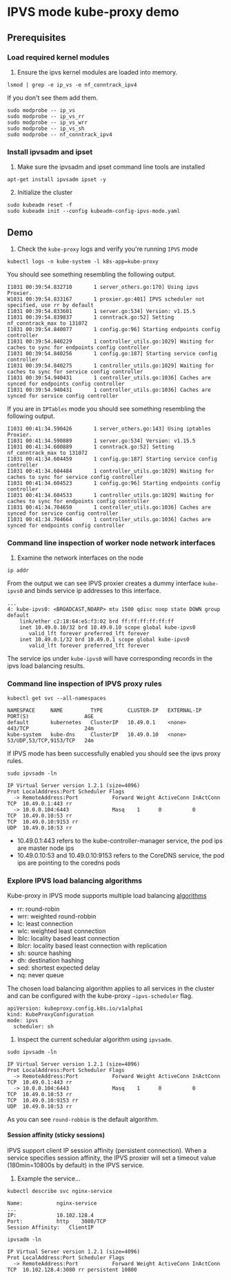 # IPVS mode kube-proxy demo

## Prerequisites

### Load required kernel modules

1. Ensure the ipvs kernel modules are loaded into memory.

```
lsmod | grep -e ip_vs -e nf_conntrack_ipv4
```

If you don't see them add them.

```
sudo modprobe -- ip_vs
sudo modprobe -- ip_vs_rr
sudo modprobe -- ip_vs_wrr
sudo modprobe -- ip_vs_sh
sudo modprobe -- nf_conntrack_ipv4
```

### Install ipvsadm and ipset

1. Make sure the ipvsadm and ipset command line tools are installed

```
apt-get install ipvsadm ipset -y
```

2. Initialize the cluster

```
sudo kubeadm reset -f
sudo kubeadm init --config kubeadm-config-ipvs-mode.yaml
```


## Demo

1. Check the `kube-proxy` logs and verify you're running `IPVS` mode

```
kubectl logs -n kube-system -l k8s-app=kube-proxy
```

You should see something resembling the following output.

```
I1031 00:39:54.832710       1 server_others.go:170] Using ipvs Proxier.
W1031 00:39:54.833167       1 proxier.go:401] IPVS scheduler not specified, use rr by default
I1031 00:39:54.833601       1 server.go:534] Version: v1.15.5
I1031 00:39:54.839837       1 conntrack.go:52] Setting nf_conntrack_max to 131072
I1031 00:39:54.840077       1 config.go:96] Starting endpoints config controller
I1031 00:39:54.840229       1 controller_utils.go:1029] Waiting for caches to sync for endpoints config controller
I1031 00:39:54.840256       1 config.go:187] Starting service config controller
I1031 00:39:54.840275       1 controller_utils.go:1029] Waiting for caches to sync for service config controller
I1031 00:39:54.940431       1 controller_utils.go:1036] Caches are synced for endpoints config controller
I1031 00:39:54.940431       1 controller_utils.go:1036] Caches are synced for service config controller
```

If you are in `IPTables` mode you should see something resembling the following output.

```
I1031 00:41:34.590426       1 server_others.go:143] Using iptables Proxier.
I1031 00:41:34.590889       1 server.go:534] Version: v1.15.5
I1031 00:41:34.600889       1 conntrack.go:52] Setting nf_conntrack_max to 131072
I1031 00:41:34.604459       1 config.go:187] Starting service config controller
I1031 00:41:34.604484       1 controller_utils.go:1029] Waiting for caches to sync for service config controller
I1031 00:41:34.604523       1 config.go:96] Starting endpoints config controller
I1031 00:41:34.604533       1 controller_utils.go:1029] Waiting for caches to sync for endpoints config controller
I1031 00:41:34.704650       1 controller_utils.go:1036] Caches are synced for service config controller
I1031 00:41:34.704664       1 controller_utils.go:1036] Caches are synced for endpoints config controller
```

### Command line inspection of worker node network interfaces

1. Examine the network interfaces on the node

```
ip addr
```

From the output we can see IPVS proxier creates a dummy interface `kube-ipvs0` and binds service ip addresses to this interface.

```
...
4: kube-ipvs0: <BROADCAST,NOARP> mtu 1500 qdisc noop state DOWN group default
    link/ether c2:18:64:e5:f3:02 brd ff:ff:ff:ff:ff:ff
    inet 10.49.0.10/32 brd 10.49.0.10 scope global kube-ipvs0
       valid_lft forever preferred_lft forever
    inet 10.49.0.1/32 brd 10.49.0.1 scope global kube-ipvs0
       valid_lft forever preferred_lft forever
```

The service ips under `kube-ipvs0` will have corresponding records in the ipvs load balancing results.

### Command line inspection of IPVS proxy rules

```
kubectl get svc --all-namespaces
```

```
NAMESPACE     NAME         TYPE        CLUSTER-IP   EXTERNAL-IP   PORT(S)                  AGE
default       kubernetes   ClusterIP   10.49.0.1    <none>        443/TCP                  24m
kube-system   kube-dns     ClusterIP   10.49.0.10   <none>        53/UDP,53/TCP,9153/TCP   24m
```

If IPVS mode has been successfully enabled you should see the ipvs proxy rules.

```
sudo ipvsadm -ln
```

```
IP Virtual Server version 1.2.1 (size=4096)
Prot LocalAddress:Port Scheduler Flags
  -> RemoteAddress:Port           Forward Weight ActiveConn InActConn
TCP  10.49.0.1:443 rr
  -> 10.0.0.104:6443              Masq    1      0          0
TCP  10.49.0.10:53 rr
TCP  10.49.0.10:9153 rr
UDP  10.49.0.10:53 rr
```

* 10.49.0.1:443 refers to the kube-controller-manager service, the pod ips are master node ips
* 10.49.0.10:53 and 10.49.0.10:9153 refers to the CoreDNS service, the pod ips are pointing to the coredns pods

### Explore IPVS load balancing algorithms

Kube-proxy in IPVS mode supports multiple load balancing [algorithms](https://github.com/kubernetes/kubernetes/blob/master/pkg/proxy/apis/config/types.go#L193])

* rr: round-robin
* wrr: weighted round-robbin
* lc: least connection
* wlc: weighted least connection
* lblc: locality based least connection
* lblcr: locality based least connection with replication
* sh: source hashing
* dh: destination hashing
* sed: shortest expected delay
* nq: never queue

The chosen load balancing algorithm applies to all services in the cluster and can be configured with the kube-proxy `–ipvs-scheduler` flag.

```
apiVersion: kubeproxy.config.k8s.io/v1alpha1
kind: KubeProxyConfiguration
mode: ipvs
  scheduler: sh
```

1. Inspect the current schedular algorithm using `ipvsadm`.

```
sudo ipvsadm -ln
```

```
IP Virtual Server version 1.2.1 (size=4096)
Prot LocalAddress:Port Scheduler Flags
  -> RemoteAddress:Port           Forward Weight ActiveConn InActConn
TCP  10.49.0.1:443 rr
  -> 10.0.0.104:6443              Masq    1      0          0
TCP  10.49.0.10:53 rr
TCP  10.49.0.10:9153 rr
UDP  10.49.0.10:53 rr
```

As you can see `round-robbin` is the default algorithm.

#### Session affinity (sticky sessions)

IPVS support client IP session affinity (persistent connection). When a service specifies session affinity, the IPVS proxier will set a timeout value (180min=10800s by default) in the IPVS service.

1. Example the service...

```
kubectl describe svc nginx-service
```

```
Name:			nginx-service
...
IP:			    10.102.128.4
Port:			http	3080/TCP
Session Affinity:	ClientIP
```

```
ipvsadm -ln
```

```
IP Virtual Server version 1.2.1 (size=4096)
Prot LocalAddress:Port Scheduler Flags
  -> RemoteAddress:Port           Forward Weight ActiveConn InActConn
TCP  10.102.128.4:3080 rr persistent 10800
```
